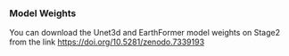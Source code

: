 ### Model Weights
You can download the Unet3d and EarthFormer model weights on Stage2 from the link https://doi.org/10.5281/zenodo.7339193
